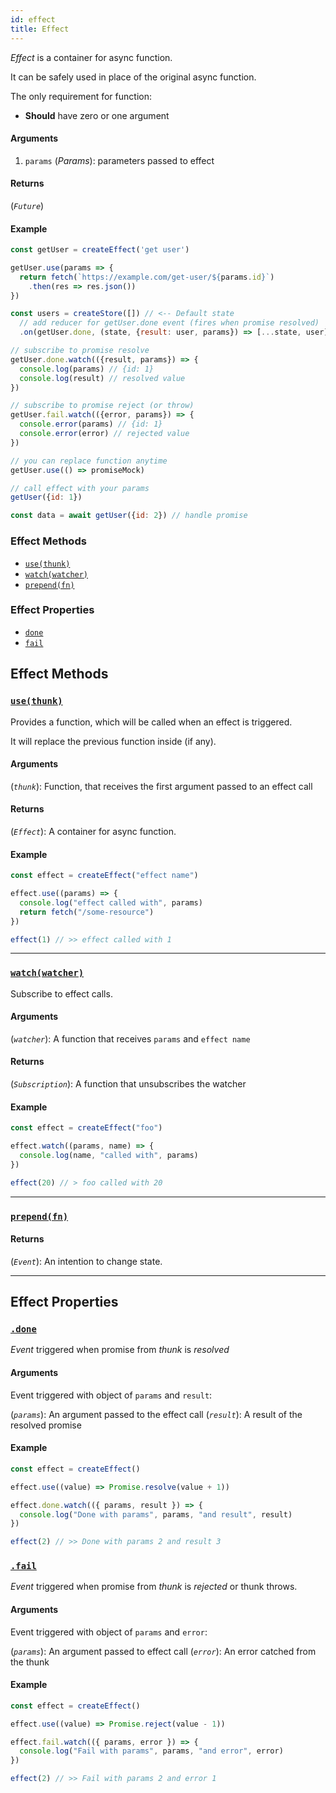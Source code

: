 ```yaml
---
id: effect
title: Effect
---
```


_Effect_ is a container for async function.

It can be safely used in place of the original async function.

The only requirement for function:

- **Should** have zero or one argument

#### Arguments

1. `params` (_Params_): parameters passed to effect

#### Returns

(_`Future`_)

#### Example

```js
const getUser = createEffect('get user')

getUser.use(params => {
  return fetch(`https://example.com/get-user/${params.id}`)
    .then(res => res.json())
})

const users = createStore([]) // <-- Default state
  // add reducer for getUser.done event (fires when promise resolved)
  .on(getUser.done, (state, {result: user, params}) => [...state, user])

// subscribe to promise resolve
getUser.done.watch(({result, params}) => {
  console.log(params) // {id: 1}
  console.log(result) // resolved value
})

// subscribe to promise reject (or throw)
getUser.fail.watch(({error, params}) => {
  console.error(params) // {id: 1}
  console.error(error) // rejected value
})

// you can replace function anytime
getUser.use(() => promiseMock)

// call effect with your params
getUser({id: 1})

const data = await getUser({id: 2}) // handle promise
```

### Effect Methods

- [`use(thunk)`](#use)
- [`watch(watcher)`](#watch)
- [`prepend(fn)`](#prepend)

### Effect Properties

- [`done`](#done)
- [`fail`](#fail)

## Effect Methods

### <a id='use'></a>[`use(thunk)`](#use)

Provides a function, which will be called when an effect is triggered.

It will replace the previous function inside (if any).

#### Arguments


(_`thunk`_): Function, that receives the first argument passed to an effect call

#### Returns

(_`Effect`_): A container for async function.

#### Example

```js
const effect = createEffect("effect name")

effect.use((params) => {
  console.log("effect called with", params)
  return fetch("/some-resource")
})

effect(1) // >> effect called with 1
```

<hr>

### <a id='watch'></a>[`watch(watcher)`](#watch)

Subscribe to effect calls.

#### Arguments

(_`watcher`_): A function that receives `params` and `effect name`

#### Returns

(_`Subscription`_): A function that unsubscribes the watcher

#### Example

```js
const effect = createEffect("foo")

effect.watch((params, name) => {
  console.log(name, "called with", params)
})

effect(20) // > foo called with 20
```

<hr>

### <a id='prepend'></a>[`prepend(fn)`](#prepend)

#### Returns

(_`Event`_): An intention to change state.

<hr>

## Effect Properties

### <a id='done'></a>[`.done`](#done)

_Event_ triggered when promise from _thunk_ is *resolved*

#### Arguments

Event triggered with object of `params` and `result`:

(_`params`_): An argument passed to the effect call
(_`result`_): A result of the resolved promise

#### Example

```js
const effect = createEffect()

effect.use((value) => Promise.resolve(value + 1))

effect.done.watch(({ params, result }) => {
  console.log("Done with params", params, "and result", result)
})

effect(2) // >> Done with params 2 and result 3
```


### <a id='fail'></a>[`.fail`](#fail)

_Event_ triggered when promise from _thunk_ is *rejected* or thunk throws.

#### Arguments

Event triggered with object of `params` and `error`:

(_`params`_): An argument passed to effect call
(_`error`_): An error catched from the thunk

#### Example

```js
const effect = createEffect()

effect.use((value) => Promise.reject(value - 1))

effect.fail.watch(({ params, error }) => {
  console.log("Fail with params", params, "and error", error)
})

effect(2) // >> Fail with params 2 and error 1
```

